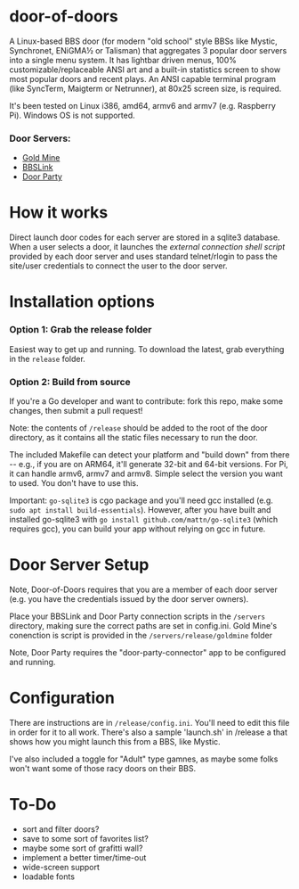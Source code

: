 <!-- [![dod1.png](https://i.postimg.cc/bdXzNVQ4/dod1.png)](https://postimg.cc/4H5CW521) -->

# door-of-doors

A Linux-based BBS door (for modern "old school" style BBSs like Mystic, Synchronet, ENiGMA½ or Talisman) that aggregates 3 popular door servers into a single menu system. It has lightbar driven menus, 100% customizable/replaceable ANSI art and a built-in statistics screen to show most popular doors and recent plays. An ANSI capable terminal program (like SyncTerm, Maigterm or Netrunner), at 80x25 screen size, is required.

It's been tested on Linux i386, amd64, armv6 and armv7 (e.g. Raspberry Pi). Windows OS is not supported.

### Door Servers:
- [Gold Mine](http://goldminebbs.com)
- [BBSLink](https://bbslink.net/)
- [Door Party](http://wiki.throwbackbbs.com/doku.php?id=start)

# How it works

Direct launch door codes for each server are stored in a sqlite3 database. When a user selects a door, it launches the _external connection shell script_ provided by each door server and uses standard telnet/rlogin to pass the site/user credentials to connect the user to the door server.

# Installation options

### Option 1: Grab the release folder

Easiest way to get up and running. To download the latest, grab everything in the `release` folder.

### Option 2: Build from source

If you're a Go developer and want to contribute: fork this repo, make some changes, then submit a pull request! 

Note: the contents of `/release` should be added to the root of the door directory, as it contains all the static files necessary to run the door.

The included Makefile can detect your platform and "build down" from there -- e.g., if you are on ARM64, it'll generate 32-bit and 64-bit versions. For Pi, it can handle armv6, armv7 and armv8. Simple select the version you want to used. You don't have to use this.

Important: `go-sqlite3` is cgo package and you'll need gcc installed (e.g. `sudo apt install build-essentials`). However, after you have built and installed go-sqlite3 with `go install github.com/mattn/go-sqlite3` (which requires gcc), you can build your app without relying on gcc in future.

# Door Server Setup

Note, Door-of-Doors requires that you are a member of each door server (e.g. you have the credentials issued by the door server owners).

Place your BBSLink and Door Party connection scripts in the `/servers` directory, making sure the correct paths are set in config.ini. Gold Mine's conenction is script is provided in the `/servers/release/goldmine` folder

Note, Door Party requires the "door-party-connector" app to be configured and running.

# Configuration

There are instructions are in `/release/config.ini`. You'll need to edit this file in order for it to all work. There's also a sample 'launch.sh' in /release a that shows how you might launch this from a BBS, like Mystic.

I've also included a toggle for "Adult" type gamnes, as maybe some folks won't want some of those racy doors on their BBS.

# To-Do

- sort and filter doors?
- save to some sort of favorites list?
- maybe some sort of grafitti wall?
- implement a better timer/time-out
- wide-screen support
- loadable fonts
